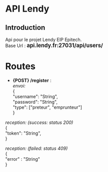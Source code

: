 
# API Lendy

## Introduction
Api pour le projet Lendy EIP Epitech.  
Base Url : <b><span style="font-size:1.2em;">api.lendy.fr:27031/api/users/</span></b>

# Routes

 - **{POST} /register** :  
  *envoi:*  
{  
"username": "String",  
"password": "String",  
"type": ["preteur", "emprunteur"]  
}  
  
*reception: (success: status 200)*  
{  
"token": "String",  
}  
  
*reception: (failed: status 409)*  
{  
"error" : "String"  
}  
